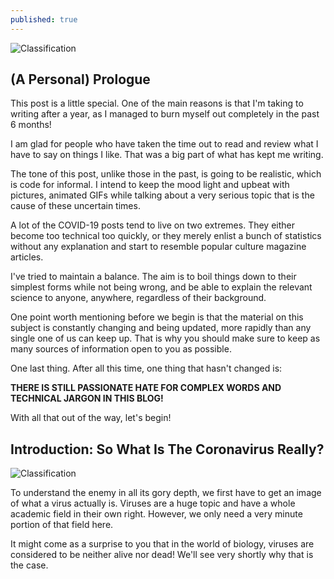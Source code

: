 ```yaml
---
published: true
---
```

![Classification]({{site.baseurl}}/images/tusharBlog-01.png)


## (A Personal) Prologue

This post is a little special. One of the main reasons is that I'm taking to writing after a year, as I managed to burn myself out completely in the past 6 months!

I am glad for people who have taken the time out to read and review what I have to say on things I like. That was a big part of what has kept me writing. 

The tone of this post, unlike those in the past, is going to be realistic, which is code for informal. I intend to keep the mood light and upbeat with pictures, animated GIFs while talking about a very serious topic that is the cause of these uncertain times. 

A lot of the COVID-19 posts tend to live on two extremes. They either become too technical too quickly, or they merely enlist a bunch of statistics without any explanation and start to resemble popular culture magazine articles.

I've tried to maintain a balance. The aim is to boil things down to their simplest forms while not being wrong, and be able to explain the relevant science to anyone, anywhere, regardless of their background.

One point worth mentioning before we begin is that the material on this subject is constantly changing and being updated, more rapidly than any single one of us can keep up. That is why you should make sure to keep as many sources of information open to you as possible. 

One last thing. After all this time, one thing that hasn't changed is:

**THERE IS STILL PASSIONATE HATE FOR COMPLEX WORDS AND TECHNICAL JARGON IN THIS BLOG!**

With all that out of the way, let's begin!


## Introduction: So What Is The Coronavirus Really?

![Classification]({{site.baseurl}}/images/virus.gif)

To understand the enemy in all its gory depth, we first have to get an image of what a virus actually is. Viruses are a huge topic and have a whole academic field in their own right. However, we only need a very minute portion of that field here.

It might come as a surprise to you that in the world of biology, viruses are considered to be neither alive nor dead! We'll see very shortly why that is the case.


